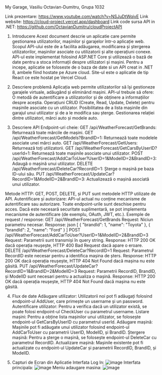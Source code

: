 My Garage, Vasiliu Octavian-Dumitru, Grupa 1032


Link prezentare: https://www.youtube.com/watch?v=NSJuDtWqjyE 
Link website: https://cloud-proiect.vercel.app/dashboard
Link code sursa API in .NET: https://github.com/OctavianDumitru/cloudProiectAPI

1. Introducere
Acest document descrie un aplicatie care permite gestionarea utilizatorilor, mașinilor și garajelor într-o aplicație web. Scopul API-ului este de a facilita adăugarea, modificarea și ștergerea utilizatorilor, mașinilor asociate cu utilizatorii și alte operațiuni conexe. API-ul este implementat folosind ASP.NET Core și utilizează o bază de date pentru a stoca informații despre utilizatori și mașini.
Pentru a incepe, aplicatie se foloseste de o baza de date si un API creat in .NET 8, ambele fiind hostate pe Azure cloud. Site-ul este o aplicatie de tip React ce este hostat pe Vercel Cloud.

3. Descriere problemă
Aplicația web permite utilizatorilor să își gestioneze garajele virtuale, adăugând și eliminând mașini. API-ul trebuie să ofere:
O metodă de autentificare a utilizatorilor și de obținere a informațiilor despre aceștia.
Operațiuni CRUD (Create, Read, Update, Delete) pentru mașinile asociate cu un utilizator.
Posibilitatea de a lista mașinile din garajul unui utilizator și de a le modifica sau șterge.
Gestionarea relației dintre utilizatori, mărci auto și modele auto.

4. Descriere API
Endpoint-uri cheie:
GET /api/WeatherForecast/GetBrands: Returnează toate mărcile de mașini.
GET /api/WeatherForecast/GetModels?BrandID=1: Returnează toate modelele asociate unei mărci auto.
GET /api/WeatherForecast/GetUsers: Returnează toți utilizatorii.
GET /api/WeatherForecast/GetCarsByUserID?userId=1: Returnează toate mașinile asociate unui utilizator.
POST /api/WeatherForecast/AddCarToUser?UserID=1&ModelID=2&BrandID=3: Adaugă o mașină unui utilizator.
DELETE /api/WeatherForecast/DeleteCar?RecordID=1: Șterge o mașină pe baza ID-ului său.
PUT /api/WeatherForecast/UpdateCar?RecordID=1&ModelID=2&BrandID=3: Actualizează o mașină asociată unui utilizator.


Metode HTTP:
GET, POST, DELETE, și PUT sunt metodele HTTP utilizate de API.
Autentificare și autorizare:
API-ul actual nu conține mecanisme de autentificare sau autorizare. Toate endpoint-urile sunt deschise pentru acces. Dacă este necesară securitate suplimentară, se pot implementa mecanisme de autentificare (de exemplu, OAuth, JWT, etc.).
Exemple de request / response:
GET /api/WeatherForecast/GetBrands
Request: Niciun parametru necesar.
Response:
json
[
  { "brandId": 1, "name": "Toyota" },
  { "brandId": 2, "name": "Ford" }
]
POST /api/WeatherForecast/AddCarToUser?UserID=1&ModelID=2&BrandID=3
Request: Parametrii sunt transmiși în query string.
Response: HTTP 200 OK dacă operația reușește, HTTP 400 Bad Request dacă apare o eroare.
DELETE /api/WeatherForecast/DeleteCar?RecordID=1
Request: Parametrul RecordID este necesar pentru a identifica mașina de șters.
Response: HTTP 200 OK dacă operația reușește, HTTP 404 Not Found dacă mașina nu este găsită.
PUT /api/WeatherForecast/UpdateCar?RecordID=1&BrandID=2&ModelID=3
Request: Parametrii RecordID, BrandID, și ModelID sunt necesari pentru a actualiza o mașină.
Response: HTTP 200 OK dacă operația reușește, HTTP 404 Not Found dacă mașina nu este găsită.


4. Flux de date
Adăugare utilizator: Utilizatorii noi pot fi adăugați folosind endpoint-ul AddUser, care primește un username și un password.
Autentificare utilizator: Pentru a verifica dacă un utilizator există, se poate folosi endpoint-ul CheckUser cu parametrul username.
Listare mașini: Pentru a obține lista mașinilor unui utilizator, se folosește endpoint-ul GetCarsByUserID cu parametrul userId.
Adăugare mașină: Mașinile pot fi adăugate unui utilizator folosind endpoint-ul AddCarToUser cu parametrii UserID, ModelID, și BrandID.
Ștergere mașină: Pentru a șterge o mașină, se folosește endpoint-ul DeleteCar cu parametrul RecordID.
Actualizare mașină: Mașinile existente pot fi actualizate cu endpoint-ul UpdateCar și parametrii RecordID, BrandID, și ModelID.

5. Capturi de Ecran din Aplicatie
Interfata Log In:
![image](https://github.com/OctavianDumitru/cloudProiect/assets/48137850/35c340f9-3e24-4885-940e-f06c09ead6e9)
Interfata principala:
![image](https://github.com/OctavianDumitru/cloudProiect/assets/48137850/d960ba1d-ad6e-4bc3-9032-99c42016ab2d)
Meniu adaugare masina:
![image](https://github.com/OctavianDumitru/cloudProiect/assets/48137850/7577fae2-d510-4bde-83b0-a1d56523e994)

 
